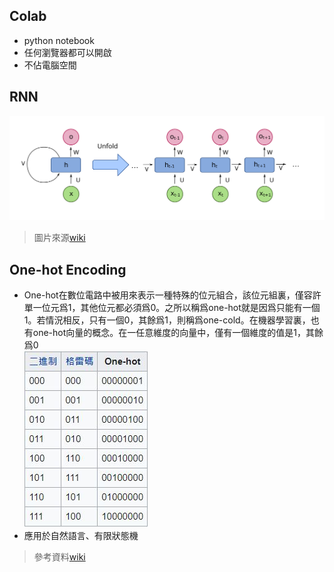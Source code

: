 ## Colab
* python notebook
* 任何瀏覽器都可以開啟
* 不佔電腦空間

## RNN
![RNN](https://github.com/sleepy9487/ai109b/blob/main/ai-image/RNN.svg)
>圖片來源[wiki](https://zh-yue.m.wikipedia.org/wiki/File:Recurrent_neural_network_unfold.svg)  

## One-hot Encoding
* One-hot在數位電路中被用來表示一種特殊的位元組合，該位元組裏，僅容許單一位元爲1，其他位元都必須爲0。之所以稱爲one-hot就是因爲只能有一個1。若情況相反，只有一個0，其餘爲1，則稱爲one-cold。在機器學習裏，也有one-hot向量的概念。在一任意維度的向量中，僅有一個維度的值是1，其餘爲0  
![One-hot](https://github.com/sleepy9487/ai109b/blob/main/ai-image/One-hot.JPG)
* 應用於自然語言、有限狀態機
> 參考資料[wiki](https://zh.wikipedia.org/wiki/One-hot)

